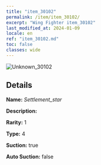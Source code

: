 ```yaml
---
title: "item_30102"
permalink: /item/item_30102/
excerpt: "Wing Fighter item_30102"
last_modified_at: 2024-01-09
locale: en
ref: "item_30102.md"
toc: false
classes: wide
---
```



 ![Unknown_30102](/images/item/Settlement_star_p.png)



## Details

 **Name:** *Settlement_star* 

 **Description:** 

 **Rarity:** 1 

 **Type:** 4 

 **Suction:** true 

 **Auto Suction:** false 


